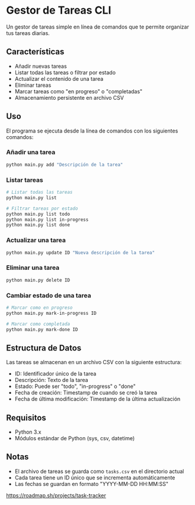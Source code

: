 # Gestor de Tareas CLI

Un gestor de tareas simple en línea de comandos que te permite organizar tus tareas diarias.

## Características

- Añadir nuevas tareas
- Listar todas las tareas o filtrar por estado
- Actualizar el contenido de una tarea
- Eliminar tareas
- Marcar tareas como "en progreso" o "completadas"
- Almacenamiento persistente en archivo CSV

## Uso

El programa se ejecuta desde la línea de comandos con los siguientes comandos:

### Añadir una tarea
```bash
python main.py add "Descripción de la tarea"
```

### Listar tareas
```bash
# Listar todas las tareas
python main.py list

# Filtrar tareas por estado
python main.py list todo
python main.py list in-progress
python main.py list done
```

### Actualizar una tarea
```bash
python main.py update ID "Nueva descripción de la tarea"
```

### Eliminar una tarea
```bash
python main.py delete ID
```

### Cambiar estado de una tarea
```bash
# Marcar como en progreso
python main.py mark-in-progress ID

# Marcar como completada
python main.py mark-done ID
```

## Estructura de Datos

Las tareas se almacenan en un archivo CSV con la siguiente estructura:
- ID: Identificador único de la tarea
- Descripción: Texto de la tarea
- Estado: Puede ser "todo", "in-progress" o "done"
- Fecha de creación: Timestamp de cuando se creó la tarea
- Fecha de última modificación: Timestamp de la última actualización

## Requisitos

- Python 3.x
- Módulos estándar de Python (sys, csv, datetime)

## Notas

- El archivo de tareas se guarda como `tasks.csv` en el directorio actual
- Cada tarea tiene un ID único que se incrementa automáticamente
- Las fechas se guardan en formato "YYYY-MM-DD HH:MM:SS"


https://roadmap.sh/projects/task-tracker